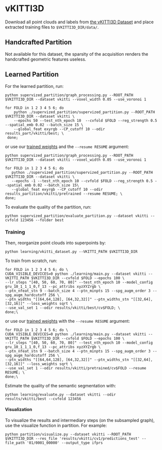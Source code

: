 # vKITTI3D

Download all point clouds and labels from [the vKITTI3D Dataset](https://github.com/VisualComputingInstitute/vkitti3D-dataset) and place extracted training files to `$VKITTI3D_DIR/data/`.

## Handcrafted Partition

Not available for this dataset, the sparsity of the acquisition renders the handcrafted geometric features useless.

## Learned Partition

For the learned partition, run:
```
python supervized_partition/graph_processing.py --ROOT_PATH $VKITTI3D_DIR --dataset vkitti --voxel_width 0.05 --use_voronoi 1

for FOLD in 1 2 3 4 5 6; do
    python ./supervized_partition/supervized_partition.py --ROOT_PATH $VKITTI3D_DIR --dataset vkitti \
    --epochs 50 --test_nth_epoch 10  --cvfold $FOLD --reg_strength 0.5 --spatial_emb 0.02 --batch_size 15 \
    --global_feat exyrgb --CP_cutoff 10 --odir results_part/vkitti/best; \
 done;   
```
 or use our [trained weights](http://recherche.ign.fr/llandrieu/SPG/vkitti/results_part/pretrained.zip) and the `--resume RESUME` argument:
 
 ```
python supervized_partition/graph_processing.py --ROOT_PATH $VKITTI3D_DIR --dataset vkitti --voxel_width 0.05 --use_voronoi 1

for FOLD in 1 2 3 4 5 6; do
    python ./supervized_partition/supervized_partition.py --ROOT_PATH $VKITTI3D_DIR --dataset vkitti \
    --epochs -1 --test_nth_epoch 10 --cvfold $FOLD --reg_strength 0.5 --spatial_emb 0.02 --batch_size 15\
    --global_feat exyrgb --CP_cutoff 10 --odir results_partition/vkitti/pretrained --resume RESUME; \
 done;   
 ```
 
 To evaluate the quality of the partition, run:
 ```
 python supervized_partition/evaluate_partition.py --dataset vkitti --cvfold 123456 --folder best
```
### Training

Then, reorganize point clouds into superpoints by:
```
python learning/vkitti_dataset.py --VKITTI_PATH $VKITTI3D_DIR
```

To train from scratch, run:
```
for FOLD in 1 2 3 4 5 6; do \ 
CUDA_VISIBLE_DEVICES=0 python ./learning/main.py --dataset vkitti --VKITTI_PATH $VKITTI3D_DIR --cvfold $FOLD --epochs 100 \
--lr_steps "[40, 50, 60, 70, 80]" --test_nth_epoch 10 --model_config gru_10_1_1_1_0,f_13 --pc_attribs xyzXYZrgb \
--ptn_nfeat_stn 9 --batch_size 4 --ptn_minpts 15 --spg_augm_order 3 --spg_augm_hardcutoff 256 \
--ptn_widths "[[64,64,128], [64,32,32]]" --ptn_widths_stn "[[32,64], [32,16]]" --loss_weights sqrt \
--use_val_set 1 --odir results/vkitti/best/cv$FOLD; \
done;\
```

or use our [trained weights](http://recherche.ign.fr/llandrieu/SPG/vkitti/results/pretrained.zip) with the `--resume RESUME` argument:
```
for FOLD in 1 2 3 4 5 6; do \ 
CUDA_VISIBLE_DEVICES=0 python ./learning/main.py --dataset vkitti --VKITTI_PATH $VKITTI3D_DIR --cvfold $FOLD --epochs 100 \
--lr_steps "[40, 50, 60, 70, 80]" --test_nth_epoch 10 --model_config gru_10_1_1_1_0,f_13 --pc_attribs xyzXYZrgb \
--ptn_nfeat_stn 9 --batch_size 4 --ptn_minpts 15 --spg_augm_order 3 --spg_augm_hardcutoff 256 \
--ptn_widths "[[64,64,128], [64,32,32]]" --ptn_widths_stn "[[32,64], [32,16]]" --loss_weights sqrt \
--use_val_set 1 --odir results/vkitti/pretrained/cv$FOLD --resume RESUME; \
done;\
```

Estimate the quality of the semantic segmentation with:
```
python learning/evaluate.py --dataset vkitti --odir results/vkitti/best --cvfold 123456
```
#### Visualization

To visualize the results and intermediary steps (on the subsampled graph), use the visualize function in partition. For example:
```
python partition/visualize.py --dataset vkitti --ROOT_PATH $VKITTI3D_DIR --res_file 'results/vkitti/cv1/predictions_test' --file_path '01/0001_00000' --output_type ifprs
```
